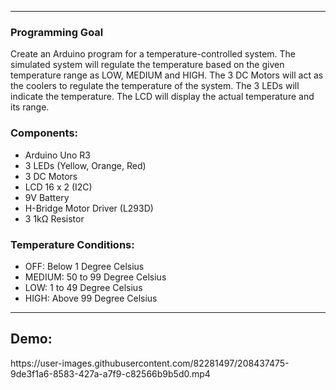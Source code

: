 <hr/>
<h3> Programming Goal </h3>
<p> Create an Arduino program for a temperature-controlled system. The simulated system will regulate the temperature based on the given temperature range as LOW, MEDIUM and HIGH. The 3 DC Motors will act as the coolers to regulate the temperature of the system. The 3 LEDs will indicate the temperature. The LCD will display the actual temperature and its range. </p>

<h3>Components:</h3>
<ul>
  <li>Arduino Uno R3</li>
  <li>3 LEDs (Yellow, Orange, Red)</li>
  <li>3 DC Motors</li>
  <li>LCD 16 x 2 (I2C)</li>
  <li>9V Battery</li>
  <li>H-Bridge Motor Driver (L293D)</li>
  <li>3 1kΩ Resistor</li>
</ul>

<h3>Temperature Conditions:</h3>
<ul>
  <li>OFF: Below 1 Degree Celsius</li>
  <li>MEDIUM: 50 to 99 Degree Celsius</li>
  <li>LOW: 1 to 49 Degree Celsius</li>
  <li>HIGH: Above 99 Degree Celsius</li>
</ul>

<hr/>
<h2>Demo: </h2>
https://user-images.githubusercontent.com/82281497/208437475-9de3f1a6-8583-427a-a7f9-c82566b9b5d0.mp4
